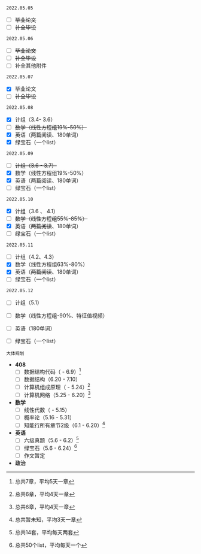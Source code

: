 `2022.05.05`

- [ ] ~~毕业论文~~
- [ ] ~~补全毕设~~

`2022.05.06`

- [ ] ~~毕业论文~~
- [ ] ~~补全毕设~~
- [ ] 补全其他附件

`2022.05.07`

- [x] 毕业论文
- [ ] ~~补全毕设~~

`2022.05.08`

- [x] 计组（3.4- 3.6）
- [ ] ~~数学（线性方程组19%-50%）~~
- [x] 英语（两篇阅读、180单词）
- [x] 绿宝石（一个list）

`2022.05.09`

- [ ] ~~计组（3.6 - 3.7）~~
- [x] 数学（线性方程组19%-50%）
- [x] 英语（两篇阅读、180单词）
- [ ] 绿宝石（一个list）

`2022.05.10`

- [x] 计组（3.6 、 4.1）
- [ ] ~~数学（线性方程组55%-85%）~~
- [x] 英语（~~两篇阅读~~、180单词）
- [ ] 绿宝石（一个list）

`2022.05.11`

- [ ] 计组（4.2、4.3）
- [x] 数学（线性方程组63%-80%）
- [x] 英语（~~两篇阅读~~、180单词）
- [ ] 绿宝石（一个list）

`2022.05.12`

- [ ] 计组（5.1）
- [ ] 数学（线性方程组-90%、特征值视频）
- [ ] 英语（180单词）
- [ ] 绿宝石（一个list）



`大体规划`

* **408**
	- [ ] 数据结构代码（ - 6.9）[^1]
	- [ ] 数据结构（6.20 - 7.10）
	- [ ] 计算机组成原理（ - 5.24）[^2]
	- [ ] 计算机网络（5.25 - 6.20）[^3]

* **数学**
	- [ ] 线性代数（ - 5.15）
	- [ ] 概率论（5.16 - 5.31）
	- [ ] 知能行所有章节2级（6.1 - 6.20）[^4]
* **英语**
	- [ ] 六级真题（5.6 - 6.2）[^5]
	- [ ] 绿宝石（5.6 - 6.24）[^6]
	- [ ] 作文暂定
* **政治**



[^1]:总共7章，平均5天一章
[^2]: 总共6章，平均4天一章
[^3]: 总共6章，平均4天一章
[^4]: 总共暂未知，平均3天一章
[^5]: 总共14套，平均每天两套
[^6]: 总共50个list，平均每天一个